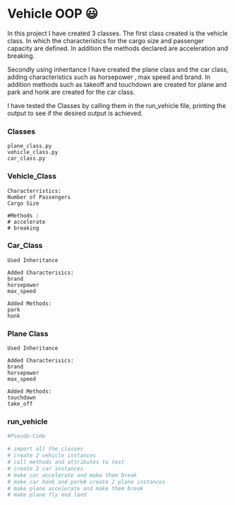 # Vehicle OOP :smiley:

In this project I have created 3 classes. The first class created
is the vehicle class. In which the characteristics for the cargo size and passenger
capacity are defined. In addition the methods declared are acceleration and breaking. 

Secondly using inheritance I have created the plane class and the car class, adding characteristics such as 
horsepower , max speed and brand. In addition methods such as takeoff and touchdown are created for plane and 
park and honk are created for the car class. 

I have tested the Classes by calling them in the run_vehicle file, printing 
the output to see if the desired output is achieved. 

### Classes
```
plane_class.py
vehicle_class.py 
car_class.py

```

### Vehicle_Class
```
Characterristics:
Number of Passengers
Cargo Size

#Methods :
# accelerate
# breaking
```

### Car_Class
```
Used Inheritance 

Added Characterisics:
brand
horsepower
max_speed

Added Methods:
park 
honk 
```

### Plane Class
```
Used Inheritance 

Added Characterisics:
brand
horsepower
max_speed

Added Methods:
touchdown
take_off
```

### run_vehicle
```Python
#Pseudo-Code

# import all the classes
# create 2 vehicle instances
# call methods and attributes to test
# create 2 car instances
# make car accelerate and make them break
# make car honk and park# create 2 plane instances 
# make plane accelerate and make them break
# make plane fly and land

```
